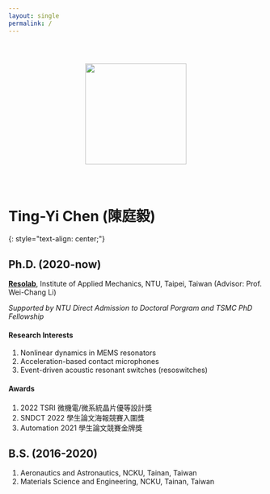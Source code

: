 ```yaml
---
layout: single
permalink: /
---
```


<center><img src="https://i.imgur.com/gVcnSDg.png" style="margin: 3em;" width="200"></center>

# Ting-Yi Chen (陳庭毅)
{: style="text-align: center;"}
## Ph.D. (2020-now)
[**Resolab**](http://ntureso.com/), Institute of Applied Mechanics, NTU, Taipei, Taiwan (Advisor: Prof. Wei-Chang Li)

*Supported by NTU Direct Admission to Doctoral Porgram and TSMC PhD Fellowship*

#### Research Interests
1. Nonlinear dynamics in MEMS resonators
2. Acceleration-based contact microphones
3. Event-driven acoustic resonant switches (resoswitches)

#### Awards
1. 2022 TSRI 微機電/微系統晶片優等設計獎
2. SNDCT 2022 學生論文海報競賽入圍獎
3. Automation 2021 學生論文競賽金牌獎

## B.S. (2016-2020)
1. Aeronautics and Astronautics, NCKU, Tainan, Taiwan 
2. Materials Science and Engineering, NCKU, Tainan, Taiwan